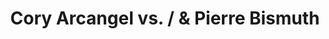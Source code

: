 ---
ee_id_show: '2162'
title: Cory Arcangel vs. / & Pierre Bismuth
url: cory-arcangel-vs-pierre-bismuth
live_url:
year: '2011'
venue: Team Gallery
state_country: New York
type:
dates:
wwwnews:
wwweblast:
pitch: I picked 3 of Pierre's things, he picked 3 of mine, and we made one together.
  :)
ps:
download:
layout: shows
---